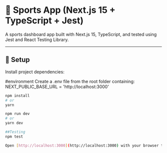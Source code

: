 # 🏀 Sports App (Next.js 15 + TypeScript + Jest)

A sports dashboard app built with Next.js 15, TypeScript, and tested using Jest and React Testing Library.

---

## 🔧 Setup

Install project dependencies:

#environment
Create a .env file from the root folder containing:
NEXT_PUBLIC_BASE_URL = 'http://localhost:3000'

```bash
npm install
# or
yarn

npm run dev
# or
yarn dev

##Testing
npm test

Open [http://localhost:3000](http://localhost:3000) with your browser to see the result.
```
